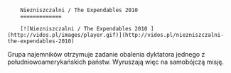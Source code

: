
        Niezniszczalni / The Expendables 2010 
        =============
        
        [![Niezniszczalni / The Expendables 2010 ](http://vidos.pl/images/player.gif)](http://vidos.pl/niezniszczalni-the-expendables-2010)
        
        
 Grupa najemników otrzymuje zadanie obalenia dyktatora jednego z południowoamerykańskich państw. Wyruszają więc na samobójczą misję.
    